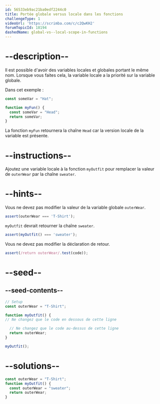 ```yaml
---
id: 56533eb9ac21ba0edf2244c0
title: Portée globale versus locale dans les fonctions
challengeType: 1
videoUrl: 'https://scrimba.com/c/c2QwKH2'
forumTopicId: 18194
dashedName: global-vs--local-scope-in-functions
---
```


# --description--

Il est possible d'avoir des variables locales et globales portant le même nom. Lorsque vous faites cela, la variable locale a la priorité sur la variable globale.

Dans cet exemple :

```js
const someVar = "Hat";

function myFun() {
  const someVar = "Head";
  return someVar;
}
```

La fonction `myFun` retournera la chaîne `Head` car la version locale de la variable est présente.

# --instructions--

Ajoutez une variable locale à la fonction `myOutfit` pour remplacer la valeur de `outerWear` par la chaîne `sweater`.

# --hints--

Vous ne devez pas modifier la valeur de la variable globale `outerWear`. 

```js
assert(outerWear === 'T-Shirt');
```

`myOutfit` devrait retourner la chaîne `sweater`.

```js
assert(myOutfit() === 'sweater');
```

Vous ne devez pas modifier la déclaration de retour.

```js
assert(/return outerWear/.test(code));
```

# --seed--

## --seed-contents--

```js
// Setup
const outerWear = "T-Shirt";

function myOutfit() {
// Ne changez que le code en dessous de cette ligne

  // Ne changez que le code au-dessus de cette ligne
  return outerWear;
}

myOutfit();
```

# --solutions--

```js
const outerWear = "T-Shirt";
function myOutfit() {
  const outerWear = "sweater";
  return outerWear;
}
```
